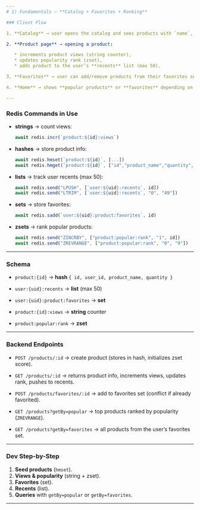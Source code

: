 ```yaml
---
# 1) Fundamentals — **Catalog + Favorites + Ranking**

### Client Flow

1. **Catalog** → user opens the catalog and sees products with `name`, `quantity`, and owner (`user_id`).

2. **Product page** → opening a product:

   * increments product views (string counter),
   * updates popularity rank (zset),
   * adds product to the user’s **recents** list (max 50).

3. **Favorites** → user can add/remove products from their favorites set.

4. **Home** → shows **popular products** or **favorites** depending on query param.

---
```


### Redis Commands in Use

* **strings** → count views:

  ```ts
  await redis.incr(`product:${id}:views`)
  ```

* **hashes** → store product info:

  ```ts
  await redis.hmset(`product:${id}`, [...])
  await redis.hmget(`product:${id}`, ["id","product_name","quantity","user_id"])
  ```

* **lists** → track user recents (max 50):

  ```ts
  await redis.send("LPUSH", [`user:${uid}:recents`, id])
  await redis.send("LTRIM", [`user:${uid}:recents`, "0", "49"])
  ```

* **sets** → store favorites:

  ```ts
  await redis.sadd(`user:${uid}:product:favorites`, id)
  ```

* **zsets** → rank popular products:

  ```ts
  await redis.send("ZINCRBY", ["product:popular:rank", "1", id])
  await redis.send("ZREVRANGE", ["product:popular:rank", "0", "9"])
  ```

---

### Schema

* `product:{id}` → **hash**
  `{ id, user_id, product_name, quantity }`

* `user:{uid}:recents` → **list** (max 50)

* `user:{uid}:product:favorites` → **set**

* `product:{id}:views` → **string** counter

* `product:popular:rank` → **zset**

---

### Backend Endpoints

* `POST /products/:id`
  → create product (stores in hash, initializes zset score).

* `GET /products/:id`
  → returns product info, increments views, updates rank, pushes to recents.

* `POST /products/favorites/:id`
  → add to favorites set (conflict if already favorited).

* `GET /products?getBy=popular`
  → top products ranked by popularity (`ZREVRANGE`).

* `GET /products?getBy=favorites`
  → all products from the user’s favorites set.

---

### Dev Step-by-Step

1. **Seed products** (`hmset`).
2. **Views & popularity** (string + zset).
3. **Favorites** (set).
4. **Recents** (list).
5. **Queries** with `getBy=popular` or `getBy=favorites`.

---

